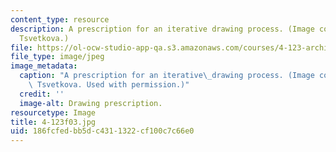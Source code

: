```yaml
---
content_type: resource
description: A prescription for an iterative drawing process. (Image courtesy of Milena
  Tsvetkova.)
file: https://ol-ocw-studio-app-qa.s3.amazonaws.com/courses/4-123-architectural-design-level-i-perceptions-and-processes-fall-2003/186fcfedbb5dc4311322cf100c7c66e0_4-123f03.jpg
file_type: image/jpeg
image_metadata:
  caption: "A prescription for an iterative\_drawing process. (Image courtesy of Milena\
    \ Tsvetkova. Used with permission.)"
  credit: ''
  image-alt: Drawing prescription.
resourcetype: Image
title: 4-123f03.jpg
uid: 186fcfed-bb5d-c431-1322-cf100c7c66e0
---
```

